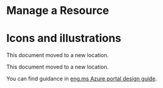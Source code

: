 ﻿# Manage a Resource
<a name="icons-and-illustrations"></a>
# Icons and illustrations

This document moved to a new location. 

This document moved to a new location. 

You can find guidance in  [eng.ms Azure portal design guide](https://aka.ms/portalfx/design).
